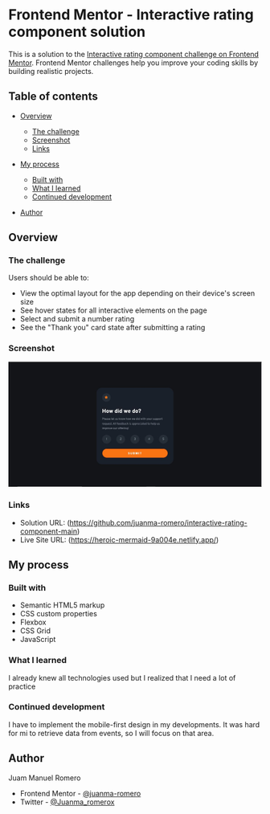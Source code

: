 # Frontend Mentor - Interactive rating component solution

This is a solution to the [Interactive rating component challenge on Frontend Mentor](https://www.frontendmentor.io/challenges/interactive-rating-component-koxpeBUmI). Frontend Mentor challenges help you improve your coding skills by building realistic projects. 

## Table of contents

- [Overview](#overview)
  - [The challenge](#the-challenge)
  - [Screenshot](#screenshot)
  - [Links](#links)
- [My process](#my-process)
  - [Built with](#built-with)
  - [What I learned](#what-i-learned)
  - [Continued development](#continued-development)
  
- [Author](#author)


## Overview

### The challenge

Users should be able to:

- View the optimal layout for the app depending on their device's screen size
- See hover states for all interactive elements on the page
- Select and submit a number rating
- See the "Thank you" card state after submitting a rating

### Screenshot

![](/intRatComp.JPG)


### Links

- Solution URL: (https://github.com/juanma-romero/interactive-rating-component-main)
- Live Site URL: (https://heroic-mermaid-9a004e.netlify.app/)


## My process

### Built with

- Semantic HTML5 markup
- CSS custom properties
- Flexbox
- CSS Grid
- JavaScript

### What I learned

I already knew all technologies used but I realized that I need a lot of practice

### Continued development

I have to implement the mobile-first design in my developments. It was hard for mi to retrieve data from events, so I will focus on that area.


## Author

Juam Manuel Romero
- Frontend Mentor - [@juanma-romero](https://www.frontendmentor.io/profile/juanma-romero)
- Twitter - [@Juanma_romerox](https://www.twitter.com/Juanma_romerox)